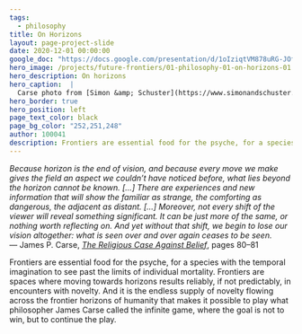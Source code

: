 ```yaml
---
tags:
  - philosophy
title: On Horizons
layout: page-project-slide
date: 2020-12-01 00:00:00
google_doc: "https://docs.google.com/presentation/d/1oIziqtVM878uRG-JOfrQNvGFsQWKP_S_W8cLkhQlXvA/edit#slide=id.ga87d80f4b3_0_0"
hero_image: /projects/future-frontiers/01-philosophy-01-on-horizons-01.webp
hero_description: On horizons
hero_caption:  |
  Carse photo from [Simon &amp; Schuster](https://www.simonandschuster.biz/authors/James-Carse/313085); collage by [Jenna Dixon](/members/100018/)
hero_border: true
hero_position: left
page_text_color: black
page_bg_color: "252,251,248"
author: 100041
description: Frontiers are essential food for the psyche, for a species with the temporal imagination to see past the limits of individual mortality.
---
```

_Because horizon is the end of vision, and because every move we make gives the field an aspect we couldn’t have noticed before, what lies beyond the horizon cannot be known. […] There are experiences and new information that will show the familiar as strange, the comforting as dangerous, the adjacent as distant. […] Moreover, not every shift of the viewer will reveal something significant. It can be just more of the same, or nothing worth reflecting on. And yet without that shift, we begin to lose our vision altogether: what is seen over and over again ceases to be seen._  
— James P. Carse, [_The Religious Case Against Belief_](https://archive.org/details/religiouscaseaga00cars), pages 80–81

Frontiers are essential food for the psyche, for a species with the temporal imagination to see past the limits of individual mortality. Frontiers are spaces where moving towards horizons results reliably, if not predictably, in encounters with novelty. And it is the endless supply of novelty flowing across the frontier horizons of humanity that makes it possible to play what philosopher James Carse called the infinite game, where the goal is not to win, but to continue the play.
